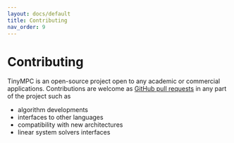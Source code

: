 ```yaml
---
layout: docs/default
title: Contributing
nav_order: 9
---
```


# Contributing

TinyMPC is an open-source project open to any academic or commercial applications.
Contributions are welcome as [GitHub pull requests](https://help.github.com/articles/creating-a-pull-request/) in any part of the project such as

* algorithm developments
* interfaces to other languages
* compatibility with new architectures
* linear system solvers interfaces